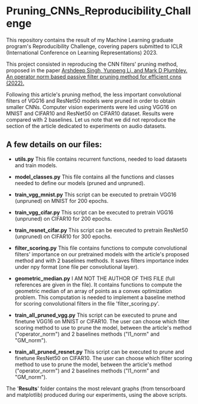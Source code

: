 # Pruning_CNNs_Reproducibility_Challenge

This repository contains the result of my Machine Learning graduate program's Reproducibility Challenge, covering papers submitted to ICLR (International Conference on Learning Representations) 2023.

This project consisted in reproducing the CNN filters' pruning method, proposed in the paper [Arshdeep Singh, Yunpeng Li, and Mark D Plumbley.
An operator norm based passive filter pruning method for efficient cnns (2022).](https://openreview.net/forum?id=Tjp51oUrk3&fbclid=IwAR37UzkX0-Reov2MNL7HJPkWoEkCK9WQUqGe3kHpeNQGlquqejE8eN1MD0o)

Following this article's pruning method, the less important convolutional filters of VGG16 and ResNet50 models were pruned in order to obtain smaller CNNs. 
Computer vision experiments were led using VGG16 on MNIST and CIFAR10 and ResNet50 on CIFAR10 dataset. Results were compared with 2 baselines. 
Let us note that we did not reproduce the section of the article dedicated to experiments on audio datasets.

  
## A few details on our files:

* **utils.py** 
  This file contains recurrent functions, needed to load datasets and train models.

* **model_classes.py** 
  This file contains all the functions and classes needed to define our models (pruned and unpruned).

* **train_vgg_mnist.py**
  This script can be executed to pretrain VGG16 (unpruned) on MNIST for 200 epochs.

* **train_vgg_cifar.py**
  This script can be executed to pretrain VGG16 (unpruned) on CIFAR10 for 200 epochs.

* **train_resnet_cifar.py**
  This script can be executed to pretrain ResNet50 (unpruned) on CIFAR10 for 300 epochs.

* **filter_scoring.py**
  This file contains functions to compute convolutional filters' importance on our pretrained models with the 
  article's proposed method and with 2 baselines methods. It saves filters importance index under npy format 
  (one file per convolutional layer).

* **geometric_median.py**
  I AM NOT THE AUTHOR OF THIS FILE (full references are given in the file). 
  It contains functions to compute the geometric median of an array of points as a convex optimization problem. 
  This computation is needed to implement a baseline method for scoring convolutional filters in the 
  file 'filter_scoring.py'.

* **train_all_pruned_vgg.py**
  This script can be executed to prune and finetune VGG16 on MNIST or CIFAR10.
  The user can choose which filter scoring method to use to prune the model, 
  between the article's method ("operator_norm") and 2 baselines methods ("l1_norm" and "GM_norm").

* **train_all_pruned_resnet.py**
  This script can be executed to prune and finetune ResNet50 on CIFAR10.
  The user can choose which filter scoring method to use to prune the model, 
  between the article's method ("operator_norm") and 2 baselines methods ("l1_norm" and "GM_norm").


The '**Results**' folder contains the most relevant graphs (from tensorboard and matplotlib) produced during our experiments, using the above scripts.
